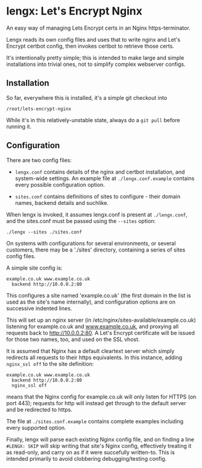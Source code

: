 # lengx: Let's Encrypt Nginx

An easy way of managing Lets Encrypt certs in an Nginx https-terminator.

Lengx reads its own config files and uses that to write nginx and Let's 
Encrypt certbot config, then invokes certbot to retrieve those certs.

It's intentionally pretty simple; this is intended to make large and simple 
installations into trivial ones, not to simplify complex webserver configs.

## Installation

So far, everywhere this is installed, it's a simple git checkout into 

    /root/lets-encrypt-nginx

While it's in this relatively-unstable state, always do a `git pull` before 
running it.

## Configuration

There are two config files: 

* `lengx.conf` contains details of the nginx and certbot installation, and 
  system-wide settings. An example file at `./lengx.conf.example` contains 
  every possible configuration option.

* `sites.conf` contains definitions of sites to configure - their domain names,
  backend details and suchlike. 


When lengx is invoked, it assumes lengx.conf is present at `./lengx.conf`, and 
the sites.conf must be passed using the `--sites` option:

    ./lengx --sites ./sites.conf

On systems with configurations for several environments, or several customers,
there may be a './sites' directory, containing a series of sites config files.



A simple site config is:

    example.co.uk www.example.co.uk
      backend http://10.0.0.2:80

This configures a site named 'example.co.uk' (the first domain in the list is
used as the site's name internally), and configuration options are on successive
indented lines.

This will set up an nginx server (in /etc/nginx/sites-available/example.co.uk)
listening for example.co.uk and www.example.co.uk, and proxying all requests
back to http://10.0.0.2:80. A Let's Encrypt certificate will be issued for those
two names, too, and used on the SSL vhost.



It is assumed that Nginx has a default cleartext server which simply redirects
all requests to their https equivalents. In this instance, adding `nginx_ssl off`
to the site definition:

    example.co.uk www.example.co.uk
      backend http://10.0.0.2:80
      nginx_ssl off

means that the Nginx config for example.co.uk will only listen for HTTPS (on 
port 443); requests for http will instead get through to the default server and
be redirected to https.


The file at `./sites.conf.example` contains complete examples including every 
supported option.



Finally, lengx will parse each existing Nginx config file, and on finding a 
line `#LENGX: SKIP` will skip writing that site's Nginx config, effectively 
treating it as read-only, and carry on as if it were succefully written-to.
This is intended primarily to avoid clobbering debugging/testing config.

